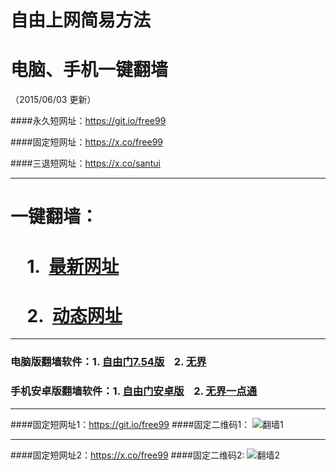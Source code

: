 # 自由上网简易方法
# 电脑、手机一键翻墙
（2015/06/03 更新）

####永久短网址：https://git.io/free99

####固定短网址：https://x.co/free99

####三退短网址：https://x.co/santui

***

#  一键翻墙：

#  &nbsp;&nbsp;&nbsp;&nbsp;1.&nbsp;&nbsp;<a href="https://d1990rmk2ck7n4.cloudfront.net" target="_blank">最新网址</a>

#  &nbsp;&nbsp;&nbsp;&nbsp;2.&nbsp;&nbsp;<a href="https://x.co/free99" target="_blank">动态网址</a>


***

### 电脑版翻墙软件：1. <a href="https://d1990rmk2ck7n4.cloudfront.net/fga01.php?fid=fg754p.zip" target="_blank">自由门7.54版</a>&nbsp;&nbsp;&nbsp;&nbsp;2. <a href="https://d1990rmk2ck7n4.cloudfront.net/fga01.php?fid=u1405.zip" target="_blank">无界</a>

### 手机安卓版翻墙软件：1. <a href="https://d1990rmk2ck7n4.cloudfront.net/fga01.php?fid=fgma32.apk" target="_blank">自由门安卓版</a>&nbsp;&nbsp;&nbsp;&nbsp;2. <a href="https://d1990rmk2ck7n4.cloudfront.net/fga01.php?fid=um3.1.apk" target="_blank">无界一点通</a>

***

####固定短网址1：https://git.io/free99
####固定二维码1：
![翻墙1](https://d1990rmk2ck7n4.cloudfront.net/pic/yjfq0.png)

***

####固定短网址2：https://x.co/free99
####固定二维码2:
![翻墙2](https://d1990rmk2ck7n4.cloudfront.net/pic/yjfq1.png)
